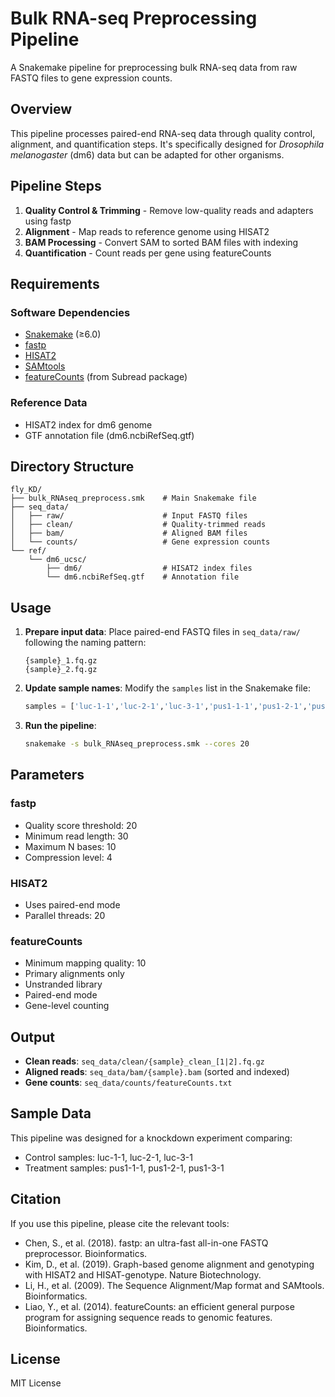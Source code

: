 # Bulk RNA-seq Preprocessing Pipeline

A Snakemake pipeline for preprocessing bulk RNA-seq data from raw FASTQ files to gene expression counts.

## Overview

This pipeline processes paired-end RNA-seq data through quality control, alignment, and quantification steps. It's specifically designed for *Drosophila melanogaster* (dm6) data but can be adapted for other organisms.

## Pipeline Steps

1. **Quality Control & Trimming** - Remove low-quality reads and adapters using fastp
2. **Alignment** - Map reads to reference genome using HISAT2
3. **BAM Processing** - Convert SAM to sorted BAM files with indexing
4. **Quantification** - Count reads per gene using featureCounts

## Requirements

### Software Dependencies
- [Snakemake](https://snakemake.readthedocs.io/) (≥6.0)
- [fastp](https://github.com/OpenGene/fastp)
- [HISAT2](http://daehwankimlab.github.io/hisat2/)
- [SAMtools](http://www.htslib.org/)
- [featureCounts](http://subread.sourceforge.net/) (from Subread package)

### Reference Data
- HISAT2 index for dm6 genome
- GTF annotation file (dm6.ncbiRefSeq.gtf)

## Directory Structure

```
fly_KD/
├── bulk_RNAseq_preprocess.smk    # Main Snakemake file
├── seq_data/
│   ├── raw/                      # Input FASTQ files
│   ├── clean/                    # Quality-trimmed reads
│   ├── bam/                      # Aligned BAM files
│   └── counts/                   # Gene expression counts
└── ref/
    └── dm6_ucsc/
        ├── dm6/                  # HISAT2 index files
        └── dm6.ncbiRefSeq.gtf    # Annotation file
```

## Usage

1. **Prepare input data**: Place paired-end FASTQ files in `seq_data/raw/` following the naming pattern:
   ```
   {sample}_1.fq.gz
   {sample}_2.fq.gz
   ```

2. **Update sample names**: Modify the `samples` list in the Snakemake file:
   ```python
   samples = ['luc-1-1','luc-2-1','luc-3-1','pus1-1-1','pus1-2-1','pus1-3-1']
   ```

3. **Run the pipeline**:
   ```bash
   snakemake -s bulk_RNAseq_preprocess.smk --cores 20
   ```

## Parameters

### fastp
- Quality score threshold: 20
- Minimum read length: 30
- Maximum N bases: 10
- Compression level: 4

### HISAT2
- Uses paired-end mode
- Parallel threads: 20

### featureCounts
- Minimum mapping quality: 10
- Primary alignments only
- Unstranded library
- Paired-end mode
- Gene-level counting

## Output

- **Clean reads**: `seq_data/clean/{sample}_clean_[1|2].fq.gz`
- **Aligned reads**: `seq_data/bam/{sample}.bam` (sorted and indexed)
- **Gene counts**: `seq_data/counts/featureCounts.txt`

## Sample Data

This pipeline was designed for a knockdown experiment comparing:
- Control samples: luc-1-1, luc-2-1, luc-3-1
- Treatment samples: pus1-1-1, pus1-2-1, pus1-3-1

## Citation

If you use this pipeline, please cite the relevant tools:
- Chen, S., et al. (2018). fastp: an ultra-fast all-in-one FASTQ preprocessor. Bioinformatics.
- Kim, D., et al. (2019). Graph-based genome alignment and genotyping with HISAT2 and HISAT-genotype. Nature Biotechnology.
- Li, H., et al. (2009). The Sequence Alignment/Map format and SAMtools. Bioinformatics.
- Liao, Y., et al. (2014). featureCounts: an efficient general purpose program for assigning sequence reads to genomic features. Bioinformatics.

## License

MIT License
